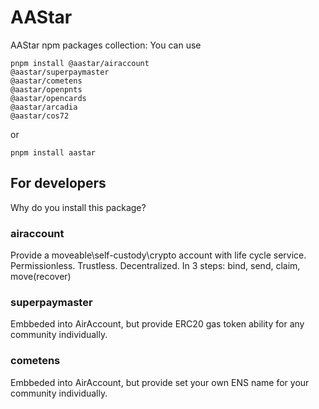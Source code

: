 # AAStar
AAStar npm packages collection:
You can use 
```
pnpm install @aastar/airaccount
@aastar/superpaymaster
@aastar/cometens
@aastar/openpnts
@aastar/opencards
@aastar/arcadia
@aastar/cos72
```
or 
```
pnpm install aastar
```

## For developers
Why do you install this package?
### airaccount
Provide a moveable\self-custody\crypto account with life cycle service.
Permissionless.
Trustless.
Decentralized.
In 3 steps: bind, send, claim, move(recover)

### superpaymaster
Embbeded into AirAccount, but provide ERC20 gas token ability for any community individually.

### cometens
Embbeded into AirAccount, but provide set your own ENS name for your community individually.



